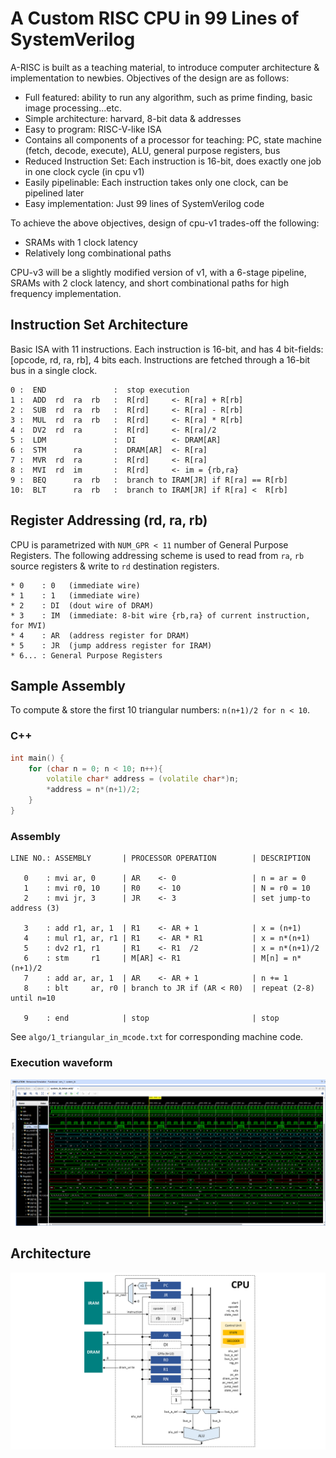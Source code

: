# A Custom RISC CPU in 99 Lines of SystemVerilog

A-RISC is built as a teaching material, to introduce computer architecture & implementation to newbies. Objectives of the design are as follows:

* Full featured: ability to run any algorithm, such as prime finding, basic image processing...etc.
* Simple architecture: harvard, 8-bit data & addresses
* Easy to program: RISC-V-like ISA
* Contains all components of a processor for teaching: PC, state machine (fetch, decode, execute), ALU, general purpose registers, bus
* Reduced Instruction Set: Each instruction is 16-bit, does exactly one job in one clock cycle (in cpu v1)
* Easily pipelinable: Each instruction takes only one clock, can be pipelined later
* Easy implementation: Just 99 lines of SystemVerilog code

To achieve the above objectives, design of cpu-v1 trades-off the following:

* SRAMs with 1 clock latency
* Relatively long combinational paths

CPU-v3 will be a slightly modified version of v1, with a 6-stage pipeline, SRAMs with 2 clock latency, and short combinational paths for high frequency implementation.

## Instruction Set Architecture

Basic ISA with 11 instructions. Each instruction is 16-bit, and has 4 bit-fields: [opcode, rd, ra, rb], 4 bits each. Instructions are fetched through a 16-bit bus in a single clock.

```
0 :  END               :  stop execution
1 :  ADD  rd  ra  rb   :  R[rd]     <- R[ra] + R[rb]
2 :  SUB  rd  ra  rb   :  R[rd]     <- R[ra] - R[rb]
3 :  MUL  rd  ra  rb   :  R[rd]     <- R[ra] * R[rb]
4 :  DV2  rd  ra       :  R[rd]     <- R[ra]/2
5 :  LDM               :  DI        <- DRAM[AR]
6 :  STM      ra       :  DRAM[AR]  <- R[ra]
7 :  MVR  rd  ra       :  R[rd]     <- R[ra]
8 :  MVI  rd  im       :  R[rd]     <- im = {rb,ra}
9 :  BEQ      ra  rb   :  branch to IRAM[JR] if R[ra] == R[rb]
10:  BLT      ra  rb   :  branch to IRAM[JR] if R[ra] <  R[rb] 
```

## Register Addressing (rd, ra, rb)

CPU is parametrized with `NUM_GPR < 11` number of General Purpose Registers.
The following addressing scheme is used to read from `ra`, `rb` source registers & write to `rd` destination registers.

```
* 0    : 0   (immediate wire)
* 1    : 1   (immediate wire)
* 2    : DI  (dout wire of DRAM)
* 3    : IM  (immediate: 8-bit wire {rb,ra} of current instruction, for MVI)
* 4    : AR  (address register for DRAM)
* 5    : JR  (jump address register for IRAM)
* 6... : General Purpose Registers
```

## Sample Assembly

To compute & store the first 10 triangular numbers: `n(n+1)/2 for n < 10`.

### C++

```cpp
int main() {
	for (char n = 0; n < 10; n++){
		volatile char* address = (volatile char*)n;
		*address = n*(n+1)/2;
	}
}
```

### Assembly

```
LINE NO.: ASSEMBLY       | PROCESSOR OPERATION        | DESCRIPTION

   0    : mvi ar, 0      | AR    <- 0                 | n = ar = 0      
   1    : mvi r0, 10     | R0    <- 10                | N = r0 = 10     
   2    : mvi jr, 3      | JR    <- 3                 | set jump-to address (3)

   3    : add r1, ar, 1  | R1    <- AR + 1            | x = (n+1)        
   4    : mul r1, ar, r1 | R1    <- AR * R1           | x = n*(n+1)       
   5    : dv2 r1, r1     | R1    <- R1  /2            | x = n*(n+1)/2     
   6    : stm     r1     | M[AR] <- R1                | M[n] = n*(n+1)/2  
   7    : add ar, ar, 1  | AR    <- AR + 1            | n += 1           
   8    : blt     ar, r0 | branch to JR if (AR < R0)  | repeat (2-8) until n=10

   9    : end            | stop                       | stop             
```
See `algo/1_triangular_in_mcode.txt` for corresponding machine code.

### Execution waveform

![Waveform](other/triangular.png)

## Architecture

![Architecture](other/arch.png)